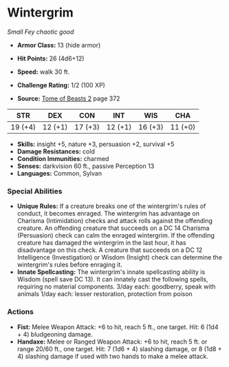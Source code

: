 # Wintergrim

*Small* *Fey* *chaotic good*

- **Armor Class:** 13 (hide armor)
- **Hit Points:** 26 (4d6+12)
- **Speed:** walk 30 ft.

- **Challenge Rating:** 1/2 (100 XP)
- **Source:** [Tome of Beasts 2](https://koboldpress.com/kpstore/product/tome-of-beasts-2-for-5th-edition) page 372

| STR | DEX | CON | INT | WIS | CHA |
| --- | --- | --- | --- | --- | --- |
| 19 (+4) | 12 (+1) | 17 (+3) | 12 (+1) | 16 (+3) | 11 (+0) |

- **Skills:** insight +5, nature +3, persuasion +2, survival +5
- **Damage Resistances:** cold
- **Condition Immunities:** charmed
- **Senses:** darkvision 60 ft., passive Perception 13
- **Languages:** Common, Sylvan

### Special Abilities

- **Unique Rules:** If a creature breaks one of the wintergrim's rules of conduct, it becomes enraged. The wintergrim has advantage on Charisma (Intimidation) checks and attack rolls against the offending creature. An offending creature that succeeds on a DC 14 Charisma (Persuasion) check can calm the enraged wintergrim. If the offending creature has damaged the wintergrim in the last hour, it has disadvantage on this check. A creature that succeeds on a DC 12 Intelligence (Investigation) or Wisdom (Insight) check can determine the wintergrim's rules before enraging it.
- **Innate Spellcasting:** The wintergrim's innate spellcasting ability is Wisdom (spell save DC 13). It can innately cast the following spells, requiring no material components.
3/day each: goodberry, speak with animals
1/day each: lesser restoration, protection from poison

### Actions

- **Fist:** Melee Weapon Attack: +6 to hit, reach 5 ft., one target. Hit: 6 (1d4 + 4) bludgeoning damage.
- **Handaxe:** Melee or Ranged Weapon Attack: +6 to hit, reach 5 ft. or range 20/60 ft., one target. Hit: 7 (1d6 + 4) slashing damage, or 8 (1d8 + 4) slashing damage if used with two hands to make a melee attack.


